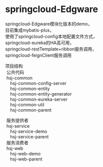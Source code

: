 # springcloud-Edgware
springcloud-Edgware模块化版本的demo，
<br />目前集成mybatis-plus，
<br />使用了springcloud-config本地配置文件方式，
<br />springcloud-eureka的HA高可用，
<br />springcloud-restTemplate+ribbon服务调用，
<br />springcloud-feignClient服务调用


项目结构<br />
  &nbsp;公共代码<br />
  &nbsp;hsj-common<br />
     &nbsp;&nbsp;&nbsp;&nbsp;hsj-common-config-server<br />
     &nbsp;&nbsp;&nbsp;&nbsp;hsj-common-entity<br />
     &nbsp;&nbsp;&nbsp;&nbsp;hsj-common-entity-generator<br />
     &nbsp;&nbsp;&nbsp;&nbsp;hsj-common-eureka-server<br />
     &nbsp;&nbsp;&nbsp;&nbsp;hsj-common-util<br />
     &nbsp;&nbsp;&nbsp;&nbsp;hsj-common-parent<br />
 
  &nbsp;服务提供者<br />
  &nbsp;hsj-service<br />
     &nbsp;&nbsp;&nbsp;&nbsp;hsj-service-demo<br />
     &nbsp;&nbsp;&nbsp;&nbsp;hsj-service-parent<br />
  &nbsp;服务消费者<br />
  &nbsp;hsj-web<br />
     &nbsp;&nbsp;&nbsp;&nbsp;hsj-web-demo<br />
     &nbsp;&nbsp;&nbsp;&nbsp;hsj-web-parent<br />
